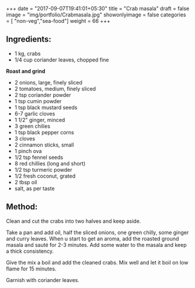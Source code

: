 +++
date = "2017-09-07T19:41:01+05:30"
title = "Crab masala"
draft = false
image = "img/portfolio/Crabmasala.jpg"
showonlyimage = false
categories = [ "non-veg","sea-food"] 
weight = 66
+++


<!--more-->



## Ingredients:

  - 1 kg, crabs
  - 1/4 cup coriander leaves, chopped fine

**Roast and grind**

  - 2 onions, large, finely sliced
  - 2 tomatoes, medium, finely sliced
  - 2 tsp coriander powder
  - 1 tsp cumin powder
  - 1 tsp black mustard seeds
  - 6-7 garlic cloves
  - 1 1/2" ginger, minced
  - 3 green chilies
  - 1 tsp black pepper corns
  - 3 cloves
  - 2 cinnamon sticks, small
  - 1 pinch ova
  - 1/2 tsp fennel seeds
  - 8 red chillies (long and short)
  - 1/2 tsp turmeric powder
  - 1/2 fresh coconut, grated
  - 2 tbsp oil
  - salt, as per taste

## Method:

Clean and cut the crabs into two halves and keep aside.

Take a pan and add oil, half the sliced onions, one green chilly, some
ginger and curry leaves. When u start to get an aroma, add the roasted
ground masala and sauté for 2-3 minutes. Add some water to the masala
and keep a thick consistency.

Give the mix a boil and add the cleaned crabs. Mix well and let it boil
on low flame for 15 minutes.

Garnish with coriander leaves.

